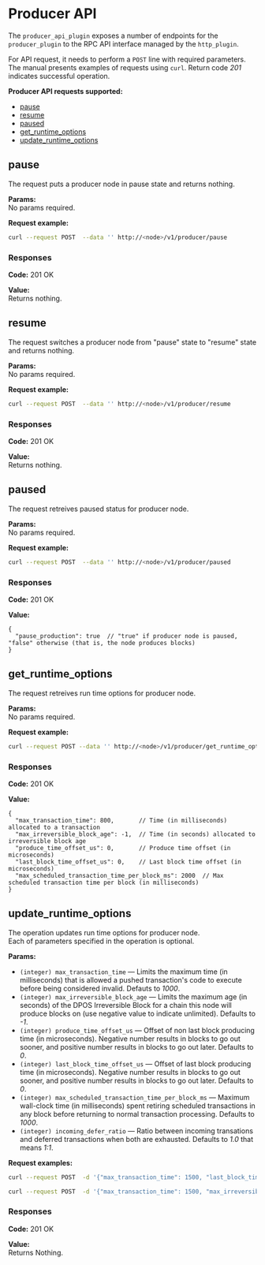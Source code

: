 # Producer API

The `producer_api_plugin` exposes a number of endpoints for the `producer_plugin` to the RPC API interface managed by the `http_plugin`.

For API request, it needs to perform a `POST` line with required parameters. The manual presents examples of requests using `curl`.
Return code *201* indicates successful operation.

**Producer API requests supported:**
  * [pause](#pause)
  * [resume](#resume)
  * [paused](#paused)
  * [get_runtime_options](#get_runtime_options)
  * [update_runtime_options](#update_runtime_options)


## pause
The request puts a producer node in pause state and returns nothing.  

**Params:**  
No params required.  

**Request example:**
```sh
curl --request POST  --data '' http://<node>/v1/producer/pause
```

### Responses
**Code:** 201 OK  

**Value:**  
Returns nothing.

## resume
The request switches a producer node from "pause" state to "resume" state and returns nothing.  

**Params:**  
No params required.  

**Request example:**  
```sh
curl --request POST  --data '' http://<node>/v1/producer/resume
```

### Responses
**Code:** 201 OK  

**Value:**  
Returns nothing.

## paused
The request retreives paused status for producer node.  

**Params:**  
No params required.  

**Request example:**  
```sh
curl --request POST  --data '' http://<node>/v1/producer/paused
```

### Responses
**Code:** 201 OK  

**Value:**
```
{
  "pause_production": true  // "true" if producer node is paused, "false" otherwise (that is, the node produces blocks)
}
```

## get_runtime_options
The request retreives run time options for producer node.  

**Params:**  
No params required.  

**Request example:**  
```sh
curl --request POST --data '' http://<node>/v1/producer/get_runtime_options
```

### Responses
**Code:** 201 OK  

**Value:**
```
{
  "max_transaction_time": 800,       // Time (in milliseconds) allocated to a transaction
  "max_irreversible_block_age": -1,  // Time (in seconds) allocated to irreversible block age
  "produce_time_offset_us": 0,       // Produce time offset (in microseconds)
  "last_block_time_offset_us": 0,    // Last block time offset (in microseconds)
  "max_scheduled_transaction_time_per_block_ms": 2000  // Max scheduled transaction time per block (in milliseconds)
}
```

## update_runtime_options
The operation updates run time options for producer node.  
Each of parameters specified in the operation is optional.  

**Params:**
  * `(integer) max_transaction_time` — Limits the maximum time (in milliseconds) that is allowed a pushed transaction's code to execute before being considered invalid. Defauts to *1000*.
  * `(integer) max_irreversible_block_age` — Limits the maximum age (in seconds) of the DPOS Irreversible Block for a chain this node will produce blocks on (use negative value to indicate unlimited). Defaults to *-1*.
  * `(integer) produce_time_offset_us` — Offset of non last block producing time (in microseconds). Negative number results in blocks to go out sooner, and positive number results in blocks to go out later. Defaults to *0*.
  * `(integer) last_block_time_offset_us` — Offset of last block producing time (in microseconds). Negative number results in blocks to go out sooner, and positive number results in blocks to go out later. Defaults to *0*.
  * `(integer) max_scheduled_transaction_time_per_block_ms` — Maximum wall-clock time (in milliseconds) spent retiring scheduled transactions in any block before returning to normal transaction processing. Defaults to *1000*.
  * `(integer) incoming_defer_ratio` — Ratio between incoming transations and deferred transactions when both are exhausted. Defaults to *1.0* that  means *1:1*.

**Request examples:**  
```sh
curl --request POST  -d '{"max_transaction_time": 1500, "last_block_time_offset_us": 5}' http://<node>/v1/producer/update_runtime_options
```

```sh
curl --request POST  -d '{"max_transaction_time": 1500, "max_irreversible_block_age": 5, "produce_time_offset_us": 10, "last_block_time_offset_us": 10, "max_scheduled_transaction_time_per_block_ms": 1000, "incoming_defer_ratio": 1.2}' http://<node>/v1/producer/update_runtime_options
```

### Responses
**Code:** 201 OK  

**Value:**  
Returns Nothing.

